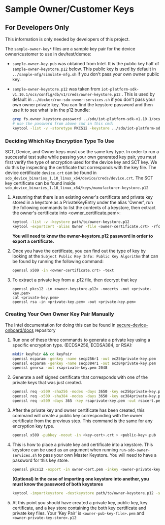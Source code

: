 # Sample Owner/Customer Keys

## For Developers Only

This information is only needed by developers of this project.

The `sample-owner-key*` files are a sample key pair for the device owner/customer to use in dev/test/demos:

- `sample-owner-key.pub` was obtained from Intel. It is the public key half of `sample-owner-keystore.p12` below. This public key is used by default in `../sample-mfg/simulate-mfg.sh` if you don't pass your own owner public key.
- `sample-owner-keystore.p12` was taken from `iot-platform-sdk-v1.10.1/ocs/config/db/v1/creds/owner-keystore.p12` . This is used by default in `../docker/run-sdo-owner-services.sh` if you don't pass your own owner private key. You can find the keystore password and then use it to see what is in the p12 bundle:

  ```bash
  grep fs.owner.keystore-password ../sdo/iot-platform-sdk-v1.10.1/ocs/config/application.properties
  # use the password from above cmd in this cmd:
  keytool -list -v -storetype PKCS12 -keystore ../sdo/iot-platform-sdk-v1.10.1/ocs/config/db/v1/creds/owner-keystore.p12 -storepass '<keystore-password>'
  ```  

### Deciding Which Key Encryption Type To Use  

SCT, Device, and Owner keys must use the same key type. In order to run a successful test suite while passing your own generated key pair, you must first verify the type of encryption used for the device key and SCT key. We do this by inspecting the certificate that corresponds with the key file. 
The device certificate `device.crt` can be found in `sdo_device_binaries_1.10_linux_x64/device/creds/device.crt`. The SCT key certificate can be found inside `sdo_device_binaries_1.10_linux_x64/keys/manufacturer-keystore.p12`

1. Assuming that there is an existing owner's certificate and private key stored in a keystore as a PrivateKeyEntry under the alias 'Owner', run the following commands to list the contents of a keystore, then extract the owner's certificate into <owner_certificate.pem>:
   ```bash
   keytool -list -v -keystore path/to/owner-keystore.p12
   keytool -exportcert -alias Owner -file <owner-certificate.crt> -rfc -keystore /path/to/owner-keystore.p12
   ```
   **You will need to know the owner-keystore.p12 password in order to export a certificate.**
   
2. Once you have the certificate, you can find out the type of key by looking at the ```Subject Public Key Info: Public Key Algorithm``` that can be found by running the following command:
   ```bash
   openssl x509 -in <owner-certificate.crt> -text
   ```
3. To extract a private key from a .p12 file, then decrypt that key
    ```bush
    openssl pkcs12 -in <owner-keystore.p12> -nocerts -out <private-key.pem>
    cat <private-key.pem>
    openssl rsa -in <private-key.pem> -out <private-key.pem>
    ```

### Creating Your Own Owner Key Pair Manually

The Intel documentation for doing this can be found in [secure-device-onboard/docs](https://github.com/secure-device-onboard/docs/blob/master/docs/iot-platform-sdk/running-the-demo.md) repository

1. Run one of these three commands to generate a private key using a specific encryption type. (ECDSA256, ECDSA384, or RSA):

   ```bash
   mkdir keyPair && cd keyPair
   openssl ecparam -genkey -name secp256r1 -out ec256private-key.pem
   openssl ecparam -genkey -name secp384r1 -out ec384private-key.pem
   openssl genrsa -out rsaprivate-key.pem 2048
   ```

2. Generate a self signed certificate that corresponds with one of the private keys that was just created.

   ```bash
   openssl req -x509 -sha256 -nodes -days 3650 -key ec256private-key.pem -out ec256cert.crt
   openssl req -x509 -sha384 -nodes -days 3650 -key ec384private-key.pem -out ec384cert.crt
   openssl req -x509 -days 365 -key rsaprivate-key.pem -out rsacert.pem
   ```
   
3. After the private key and owner certificate has been created, this command will create a public key corresponding with the owner certificate from the previous step. This command is the same for any encryption key type.

   ```bash
   openssl x509 -pubkey -noout -in <key-cert>.crt > <public-key>.pub
   ```
   
4. This is how to place a private key and certificate into a keystore. This keystore can be used as an argument when running `run-sdo-owner-services.sh` to pass your own Master Keystore. You will need to have a password for this key store. 

    ```bash
    openssl pkcs12 -export -in owner-cert.pem -inkey <owner-private-key>.pem -name Owner -out private-key-store.p12
    ```
    **(Optional) In the case of importing one keystore into another, you must know the password of both keystores**
    ```bash
    keytool -importkeystore -destkeystore path/to/owner-keystore.p12 -srckeystore private-key-store.p12 -srcstoretype PKCS12 -alias Owner
    ```
   
5. At this point you should have created a private key, public key, key certificate, and a key store containing the both key certificate and private key files.
Your 'Key Pair' is  `<owner-pub-key-file>.pem` and `<owner-private-key-store>.p12`




